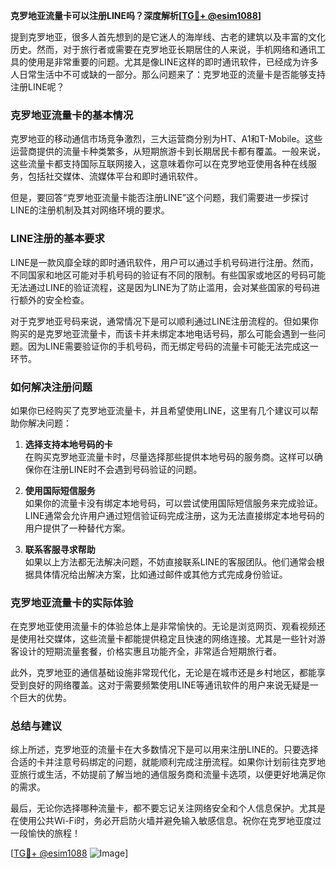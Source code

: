 **克罗地亚流量卡可以注册LINE吗？深度解析[[TG💪+ @esim1088](https://t.me/s/esim1088)]**

提到克罗地亚，很多人首先想到的是它迷人的海岸线、古老的建筑以及丰富的文化历史。然而，对于旅行者或需要在克罗地亚长期居住的人来说，手机网络和通讯工具的使用是非常重要的问题。尤其是像LINE这样的即时通讯软件，已经成为许多人日常生活中不可或缺的一部分。那么问题来了：克罗地亚的流量卡是否能够支持注册LINE呢？

### 克罗地亚流量卡的基本情况

克罗地亚的移动通信市场竞争激烈，三大运营商分别为HT、A1和T-Mobile。这些运营商提供的流量卡种类繁多，从短期旅游卡到长期居民卡都有覆盖。一般来说，这些流量卡都支持国际互联网接入，这意味着你可以在克罗地亚使用各种在线服务，包括社交媒体、流媒体平台和即时通讯软件。

但是，要回答“克罗地亚流量卡能否注册LINE”这个问题，我们需要进一步探讨LINE的注册机制及其对网络环境的要求。

### LINE注册的基本要求

LINE是一款风靡全球的即时通讯软件，用户可以通过手机号码进行注册。然而，不同国家和地区可能对手机号码的验证有不同的限制。有些国家或地区的号码可能无法通过LINE的验证流程，这是因为LINE为了防止滥用，会对某些国家的号码进行额外的安全检查。

对于克罗地亚号码来说，通常情况下是可以顺利通过LINE注册流程的。但如果你购买的是克罗地亚流量卡，而该卡并未绑定本地电话号码，那么可能会遇到一些问题。因为LINE需要验证你的手机号码，而无绑定号码的流量卡可能无法完成这一环节。

### 如何解决注册问题

如果你已经购买了克罗地亚流量卡，并且希望使用LINE，这里有几个建议可以帮助你解决问题：

1. **选择支持本地号码的卡**  
   在购买克罗地亚流量卡时，尽量选择那些提供本地号码的服务商。这样可以确保你在注册LINE时不会遇到号码验证的问题。

2. **使用国际短信服务**  
   如果你的流量卡没有绑定本地号码，可以尝试使用国际短信服务来完成验证。LINE通常会允许用户通过短信验证码完成注册，这为无法直接绑定本地号码的用户提供了一种替代方案。

3. **联系客服寻求帮助**  
   如果以上方法都无法解决问题，不妨直接联系LINE的客服团队。他们通常会根据具体情况给出解决方案，比如通过邮件或其他方式完成身份验证。

### 克罗地亚流量卡的实际体验

在克罗地亚使用流量卡的体验总体上是非常愉快的。无论是浏览网页、观看视频还是使用社交媒体，这些流量卡都能提供稳定且快速的网络连接。尤其是一些针对游客设计的短期流量套餐，价格实惠且功能齐全，非常适合短期旅行者。

此外，克罗地亚的通信基础设施非常现代化，无论是在城市还是乡村地区，都能享受到良好的网络覆盖。这对于需要频繁使用LINE等通讯软件的用户来说无疑是一个巨大的优势。

### 总结与建议

综上所述，克罗地亚的流量卡在大多数情况下是可以用来注册LINE的。只要选择合适的卡并注意号码绑定的问题，就能顺利完成注册流程。如果你计划前往克罗地亚旅行或生活，不妨提前了解当地的通信服务商和流量卡选项，以便更好地满足你的需求。

最后，无论你选择哪种流量卡，都不要忘记关注网络安全和个人信息保护。尤其是在使用公共Wi-Fi时，务必开启防火墙并避免输入敏感信息。祝你在克罗地亚度过一段愉快的旅程！

[[TG💪+ @esim1088](https://t.me/s/esim1088) ![Image](https://i.postimg.cc/4NQfJmqS/Snipaste-2025-05-13-00-14-12.png)]